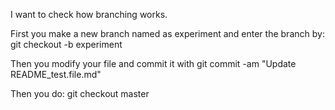 I want to check how branching works.

First you make a new branch named as experiment and enter the branch by: git checkout -b experiment

Then you modify your file and commit it with git commit -am "Update README_test.file.md"

Then you do: git checkout master
